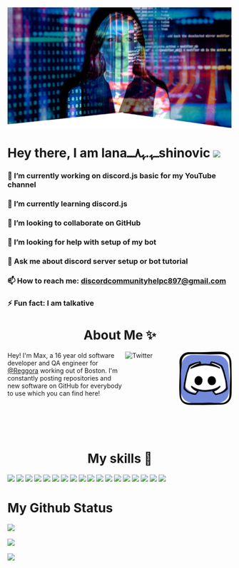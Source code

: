 <img  align="center" src="https://github.com/Discord-Help-YouTube/Discord-Help-YouTube/blob/main/IMG_20210127_123609.png" />

# Hey there, I am lanaــﮩ.ﮩ٨ــshinovic <img src="https://raw.githubusercontent.com/MartinHeinz/MartinHeinz/master/wave.gif" width="30px"></h1>



### 🔭 I’m currently working on discord.js basic for my YouTube channel
### 🌱 I’m currently learning discord.js
### 👯 I’m looking to collaborate on GitHub
### 🤔 I’m looking for help with setup of my bot
### 💬 Ask me about discord server setup or bot tutorial
### 📫 How to reach me: discordcommunityhelpc897@gmail.com

### ⚡ Fun fact: I am talkative

<h1 align="center">About Me ✨ </h2>

 

<a href="
https://discord.gg/X4UfMnHV
" target="_blank"><img src="https://github.com/Discord-Help-YouTube/Discord-Help-YouTube/blob/main/iconfinder_social-media_discord-alt_2417764.png" height="120px" width="120px" alt="Discord" align="right"></a><a href="https://www.linkedin.com/in/maxbridgland/" target="_blank"><img src="https://cdn2.iconfinder.com/data/icons/social-media-2199/64/social_media_isometric_14-linkedin-512.png" height="120px" width="120px" alt="Twitter" align="right"></a>

Hey! I'm Max, a 16 year old software developer and QA engineer for [@Reggora](https://github.com/Reggora) working out of Boston. I'm constantly posting repositories and new software on GitHub for everybody to use which you can find here!





<br><br><br><br>
<h1 align="center">My skills 🚀 </h2>
 







![](https://img.shields.io/badge/HTML5-E34F26?style=for-the-badge&logo=html5&logoColor=white)
![](https://img.shields.io/badge/JavaScript-F7DF1E?style=for-the-badge&logo=javascript&logoColor=black)
![](https://img.shields.io/badge/Node.js-43853D?style=for-the-badge&logo=node.js&logoColor=white)
![](https://img.shields.io/badge/CSS3-1572B6?style=for-the-badge&logo=css3&logoColor=white)
![](https://img.shields.io/badge/Sass-CC6699?style=for-the-badge&logo=sass&logoColor=white)
![](https://img.shields.io/badge/Markdown-000000?style=for-the-badge&logo=markdown&logoColor=white)
![](https://img.shields.io/badge/Express.js-404D59?style=for-the-badge)
![](https://img.shields.io/badge/React-20232A?style=for-the-badge&logo=react&logoColor=61DAFB)
![](https://img.shields.io/badge/Tailwind_CSS-38B2AC?style=for-the-badge&logo=tailwind-css&logoColor=white)
![](https://img.shields.io/badge/Bootstrap-563D7C?style=for-the-badge&logo=bootstrap&logoColor=white)
![](https://img.shields.io/badge/Material--UI-0081CB?style=for-the-badge&logo=material-ui&logoColor=white)
![](https://img.shields.io/badge/Redux-593D88?style=for-the-badge&logo=redux&logoColor=white)
![](https://img.shields.io/badge/jQuery-0769AD?style=for-the-badge&logo=jquery&logoColor=white)
![](https://img.shields.io/badge/Netlify-00C7B7?style=for-the-badge&logo=netlify&logoColor=white)
![](https://img.shields.io/badge/MongoDB-4EA94B?style=for-the-badge&logo=mongodb&logoColor=white)
![](https://img.shields.io/badge/Heroku-430098?style=for-the-badge&logo=heroku&logoColor=white)
![](https://img.shields.io/badge/Google_Cloud-4285F4?style=for-the-badge&logo=google-cloud&logoColor=white)
![](https://img.shields.io/badge/figma-0AC97F?style=for-the-badge&logo=figma&logoColor=white)

# My Github Status

 <p align = "left">

  <img src = "https://github-readme-stats.vercel.app/api?username=Discord-Help-YouTube&show_icons=true&theme=radical&line_height=27">
  <p align = "left">
 
 <img src = "https://github-readme-stats.vercel.app/api/top-langs/?username=Discord-Help-YouTube&hide=css,java,html&theme=radical">

</p>

<p align = "left">

<img width="50%" src="https://github-readme-streak-stats.herokuapp.com/?user=Discord-Help-YouTube&show_icons=true&locale=en&layout=compact&theme=radical&line_height=0" />

</p> 

